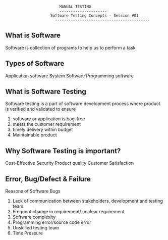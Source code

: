 
							MANUAL TESTING
						    ---------------------
					    Software Testing Concepts - Session #01
				          ------------------------------------------

What is Software
---------------- 
Software is collection of programs to help us to perform a task.

Types of Software
-----------------
Application software
System Software
Programming software

What is Software Testing
-------------------------
Software testing is a part of software development process where  product is verified and validated to ensure 

1) software or application is bug-free
2) meets the customer requirement
3) timely delivery within budget
4) Maintainable product

Why Software Testing is important?
-----------------------------------
Cost-Effective 
Security
Product quality 
Customer Satisfaction

Error, Bug/Defect & Failure
----------------------------
Reasons of Software Bugs

1) Lack of communication between stakeholders, development and testing team.
2) Frequent change in requirement/ unclear requirement 
3) Software complexity
4) Programming error/source code error
5) Unskilled testing team
6) Time Pressure




































